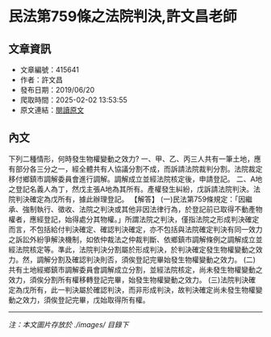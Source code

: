 # 民法第759條之法院判決,許文昌老師

## 文章資訊
- 文章編號：415641
- 作者：許文昌
- 發布日期：2019/06/20
- 爬取時間：2025-02-02 13:53:55
- 原文連結：[閱讀原文](https://real-estate.get.com.tw/Columns/detail.aspx?no=415641)

## 內文
下列二種情形，何時發生物權變動之效力?
一、甲、乙、丙三人共有一筆土地，應有部分各三分之一，經全體共有人協議分割不成，而訴請法院裁判分割。法院裁定移付鄉鎮市調解委員會進行調解。調解成立並經法院核定後，申請登記。
二、A地之登記名義人為丁，然戊主張A地為其所有。產權發生糾紛，戊訴請法院判決。法院判決確定為戊所有，據此辦理登記。
【解答】
(一)民法第759條規定：「因繼承、強制執行、徵收、法院之判決或其他非因法律行為，於登記前已取得不動產物權者，應經登記，始得處分其物權。」所謂法院之判決，僅指法院之形成判決確定而言，不包括給付判決確定、確認判決確定，亦不包括與法院確定判決有同一效力之訴訟外紛爭解決機制，如依仲裁法之仲裁判斷、依鄉鎮市調解條例之調解成立並經法院核定等。準此，法院判決分割屬於形成判決，於判決確定發生物權變動之效力。然，調解分割及確認判決則否，須俟登記完畢始發生物權變動之效力。
(二)共有土地經鄉鎮市調解委員會調解成立分割，並經法院核定，尚未發生物權變動之效力，須俟分割所有權移轉登記完畢，始發生物權變動之效力。
(三)法院判決確定為戊所有，此一判決屬於確認判決，而非形成判決，故判決確定尚未發生物權變動之效力，須俟登記完畢，戊始取得所有權。

---
*注：本文圖片存放於 ./images/ 目錄下*

